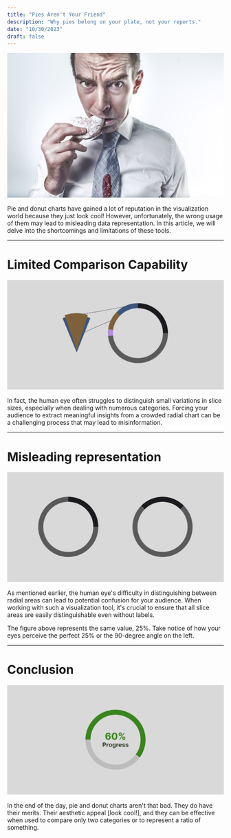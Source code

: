 ```yaml
---
title: "Pies Aren't Your Friend"
description: "Why pies belong on your plate, not your reports."
date: "10/30/2023"
draft: false
---
```


![Image by Ryan McGuire from Pixabay](1698662672971.jpeg)

Pie and donut charts have gained a lot of reputation in the visualization world because they just look cool! However, unfortunately, the wrong usage of them may lead to misleading data representation. In this article, we will delve into the shortcomings and limitations of these tools.

---

# Limited Comparison Capability
![eyes can't differentiate various radial areas.](./1698660489690.png)

In fact, the human eye often struggles to distinguish small variations in slice sizes, especially when dealing with numerous categories. Forcing your audience to extract meaningful insights from a crowded radial chart can be a challenging process that may lead to misinformation.

---

# Misleading representation
![both donuts represent the same value.](./1698659752353.png)

As mentioned earlier, the human eye's difficulty in distinguishing between radial areas can lead to potential confusion for your audience. When working with such a visualization tool, it's crucial to ensure that all slice areas are easily distinguishable even without labels.

The figure above represents the same value, 25%. Take notice of how your eyes perceive the perfect 25% or the 90-degree angle on the left.

----

# Conclusion
![Donut chart visualization](./1698662547014.png)

In the end of the day, pie and donut charts aren't that bad. They do have their merits. Their aesthetic appeal [look cool!], and they can be effective when used to compare only two categories or to represent a ratio of something.